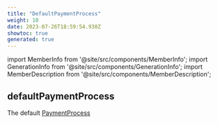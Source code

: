 ```yaml
---
title: "DefaultPaymentProcess"
weight: 10
date: 2023-07-26T18:59:54.930Z
showtoc: true
generated: true
---
```

<!-- This file was generated from the Vendure source. Do not modify. Instead, re-run the "docs:build" script -->
import MemberInfo from '@site/src/components/MemberInfo';
import GenerationInfo from '@site/src/components/GenerationInfo';
import MemberDescription from '@site/src/components/MemberDescription';


## defaultPaymentProcess

<GenerationInfo sourceFile="packages/core/src/config/payment/default-payment-process.ts" sourceLine="26" packageName="@vendure/core" />

The default <a href='/reference/typescript-api/payment/payment-process#paymentprocess'>PaymentProcess</a>

